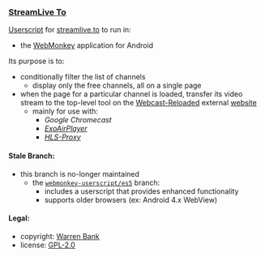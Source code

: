 ### [StreamLive To](https://github.com/warren-bank/crx-StreamLive-To/tree/webmonkey-userscript/es6)

[Userscript](https://github.com/warren-bank/crx-StreamLive-To/raw/webmonkey-userscript/es6/webmonkey-userscript/StreamLive-To.user.js) for [streamlive.to](https://www.streamlive.to/) to run in:
* the [WebMonkey](https://github.com/warren-bank/Android-WebMonkey) application for Android

Its purpose is to:
* conditionally filter the list of channels
  - display only the free channels, all on a single page
* when the page for a particular channel is loaded, transfer its video stream to the top-level tool on the [Webcast-Reloaded](https://github.com/warren-bank/crx-webcast-reloaded) external [website](https://warren-bank.github.io/crx-webcast-reloaded/external_website/index.html)
  - mainly for use with:
    * _Google Chromecast_
    * [_ExoAirPlayer_](https://github.com/warren-bank/Android-ExoPlayer-AirPlay-Receiver)
    * [_HLS-Proxy_](https://github.com/warren-bank/HLS-Proxy)

#### Stale Branch:

* this branch is no-longer maintained
  - the [`webmonkey-userscript/es5`](https://github.com/warren-bank/crx-StreamLive-To/tree/webmonkey-userscript/es5) branch:
    * includes a userscript that provides enhanced functionality
    * supports older browsers (ex: Android 4.x WebView)

#### Legal:

* copyright: [Warren Bank](https://github.com/warren-bank)
* license: [GPL-2.0](https://www.gnu.org/licenses/old-licenses/gpl-2.0.txt)
